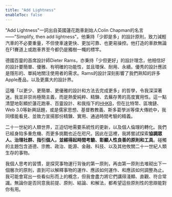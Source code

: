 ```yaml
---
title: "Add Lightness"
enableToc: false
---
```

"Add Lightness"一詞出自英國蓮花跑車創始人Colin Chapman的名言——"Simplify, then add lightness"。他秉持「少即是多」的設計原則，致力減輕汽車的不必要重量，不但使車速更快、更加可靠、也更易操控。他打造的車款無論在F1賽道上或跑車界至今都仍是獨樹一幟的標竿。

德國百靈的首席設計師Dieter Rams，亦秉持「少但更好」的設計理念，他相信好的設計要簡單、優雅、有明確的功能性，並且環保、耐用、永續。優秀的設計應該是隱形的、單純地關注使用者的需求。Rams的設計深刻影響了我們熟知的許多Apple產品，以及更廣大的設計界。

這種「以更少、更簡單、更優雅的設計和方法去完成更多」的哲學，令我深深著迷。我並非崇尚極簡主義，而是熱愛純粹、精鍊、去蕪存菁的高度實用性。這一點清楚地彰顯於蓮花跑車、百靈設計、和我指下的[HHKB](https://hhkb.io/)，但在比特幣、區塊鏈、Web 3.0等新興話題，或是儒家思想、基督教教義、斯多葛學派等偉大傳統中，我同樣能看見、並致力宣揚那份精鍊、實用、通過時間考驗的精義。

二十一世紀的人類世界，正迫切地需要系統性的更新，以及個人倫理的轉化。我們已經身陷多重危機、而更多挑戰也近在咫尺。因此在這裡，我將嘗試探索**協調眾人、治理社群、指引個人，並經得起時間考驗、彰顯人性良善的原則和工具**。碰觸的主題包含道德、宗教、政治、能源、金融、科技、以及其他攸關二十一世紀人類生存的事物。

我個人思考的習慣，是探究事物運行背後的第一原則，再由第一原則去堆砌出下一個層次的原則，直到可以解釋事物的運作、應該如何運作、和應該如何調整為止。我可能會寫出一些看似形而上的概念，但我會盡力將它們講得淺顯、直觀、符合常識。無論你是否同意我前提、原則、結論、和解法，都希望這些原則性的思辯能對你有用。